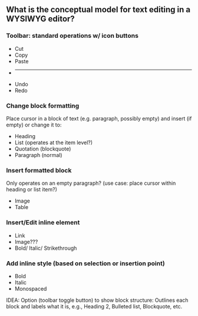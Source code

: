 ## What is the conceptual model for text editing in a WYSIWYG editor?

### Toolbar: standard operations w/ icon buttons
* Cut
* Copy
* Paste
* ------
* Undo
* Redo

### Change block formatting
Place cursor in a block of text (e.g. paragraph, possibly empty) and insert (if empty) or change it to:

* Heading
* List (operates at the item level?)
* Quotation (blockquote)
* Paragraph (normal)

### Insert formatted block
Only operates on an empty paragraph? (use case: place cursor within heading or list item?)

* Image
* Table

### Insert/Edit inline element
* Link
* Image???
* Bold/ Italic/ Strikethrough

### Add inline style (based on selection or insertion point)
* Bold
* Italic
* Monospaced

IDEA: Option (toolbar toggle button) to show block structure: Outlines each block and labels what it is, e.g.,
Heading 2, Bulleted list, Blockquote, etc.
